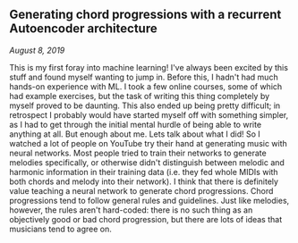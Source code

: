 ## Generating chord progressions with a recurrent Autoencoder architecture
*August 8, 2019*

This is my first foray into machine learning! I've always been excited by this stuff and found myself wanting to jump in.
Before this, I hadn't had much hands-on experience with ML. I took a few online courses, some of which had example exercises, but the task of writing this thing completely by myself proved to be daunting. This also ended up being pretty difficult; in retrospect I probably would have started myself off with something simpler, as I had to get through the initial mental hurdle of being able to write anything at all.
But enough about me. Lets talk about what I did!
So I watched a lot of people on YouTube try their hand at generating music with neural networks. Most people tried to train their networks to generate melodies specifically, or otherwise didn't distinguish between melodic and harmonic information in their training data (i.e. they fed whole MIDIs with both chords and melody into their network).
I think that there is definitely value teaching a neural network to generate chord progressions. Chord progressions tend to follow general rules and guidelines. Just like melodies, however, the rules aren't hard-coded: there is no such thing as an objectively good or bad chord progression, but there are lots of ideas that musicians tend to agree on.



